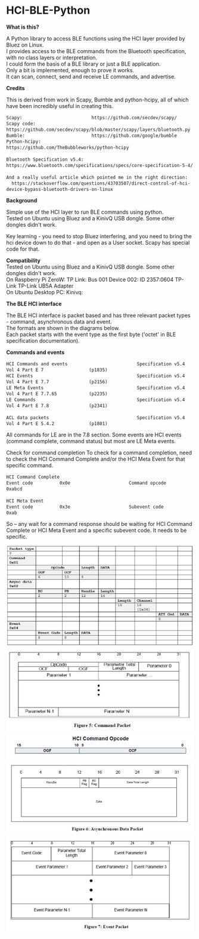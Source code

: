 # HCI-BLE-Python

**What is this?**    

A Python library to access BLE functions using the HCI layer provided by Bluez on Linux.      
I provides access to the BLE commands from the Bluetooth specification, with no class layers or interpretation.  
I could form the basis of a BLE library or just a BLE application.   
Only a bit is implemented, enough to prove it works.  
It can scan, connect, send and receive LE commands, and advertise.   

**Credits**

This is derived from work in Scapy, Bumble and python-hcipy, all of which have been incredibly useful in creating this.

```
Scapy:                          https://github.com/secdev/scapy/
Scapy code:                     https://github.com/secdev/scapy/blob/master/scapy/layers/bluetooth.py
Bumble:                         https://github.com/google/bumble
Python-hcipy:                   https://github.com/TheBubbleworks/python-hcipy

Bluetooth Specification v5.4:   https://www.bluetooth.com/specifications/specs/core-specification-5-4/

And a really useful article which pointed me in the right direction: 
  https://stackoverflow.com/questions/43703507/direct-control-of-hci-device-bypass-bluetooth-drivers-on-linux
```
**Background**

Simple use of the HCI layer to run BLE commands using python.      
Tested on Ubuntu using Bluez and a KinivQ USB dongle. Some other dongles didn't work.       

Key learning - you need to stop Bluez interfering, and you need to bring the hci device down to do that - and open as a User socket.   Scapy has special code for that.


**Compatibility**    
Tested on Ubuntu using Bluez and a KinivQ USB dongle. Some other dongles didn't work.    
On Raspberry Pi ZeroW:   TP Link: Bus 001 Device 002: ID 2357:0604 TP-Link TP-Link UB5A Adapter    
On Ubuntu Desktop PC:    Kinivq:     
  
**The BLE HCI interface**   

The BLE HCI interface is packet based and has three relevant packet types - command, asynchronous data and event.   
The formats are shown in the diagrams below.   
Each packet starts with the event type as the first byte ('octet' in BLE specification documentation).   


**Commands and events**
```
HCI Commands and events                          Specification v5.4  Vol 4 Part E 7                 (p1835)
HCI Events                                       Specification v5.4  Vol 4 Part E 7.7               (p2156)
LE Meta Events                                   Specification v5.4  Vol 4 Part E 7.7.65            (p2235)
LE Commands                                      Specification v5.4  Vol 4 Part E 7.8               (p2341)

ACL data packets                                 Specification v5.4  Vol 4 Part E 5.4.2             (p1801)
```
All commands for LE are in the 7.8 section.
Some events are HCI events (command complete, command status) but most are LE Meta events.

Check for command completion
To check for a command completion, need to check the HCI Command Complete and/or the HCI Meta Event for that specific command.

```
HCI Command Complete
Event code          0x0e                      Command opcode           0xabcd

HCI Meta Event                 
Event code          0x3e                      Subevent code            0xab
```
So – any wait for a command response should be waiting for HCI Command Complete or HCI Meta Event and a specific subevent code. It needs to be specific.



<p align="center">
  <img src="https://github.com/paulhamsh/HCI-BLE-Python/blob/main/pictures/HCI Packet Types.jpg" >
  <img src="https://github.com/paulhamsh/HCI-BLE-Python/blob/main/pictures/HCI Command Packet.jpg">
  <img src="https://github.com/paulhamsh/HCI-BLE-Python/blob/main/pictures/HCI Command Opcode.jpg">
  <img src="https://github.com/paulhamsh/HCI-BLE-Python/blob/main/pictures/HCI ACL Packet.jpg">
  <img src="https://github.com/paulhamsh/HCI-BLE-Python/blob/main/pictures/HCI Event Packet.jpg">
</p>

